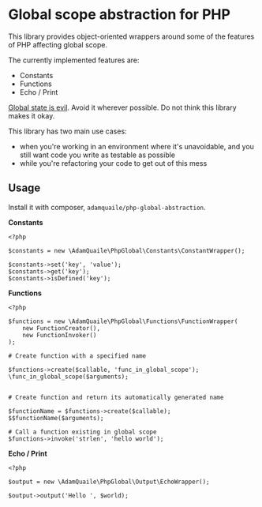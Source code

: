 # Global scope abstraction for PHP

This library provides object-oriented wrappers around some of the features of PHP affecting global scope. 

The currently implemented features are:
 
  - Constants
  - Functions 
  - Echo / Print

[Global state is evil](http://programmers.stackexchange.com/questions/148108/why-is-global-state-so-evil). Avoid it wherever possible. Do not think this library makes it okay. 

This library has two main use cases: 

  - when you're working in an environment where it's unavoidable, and you still want code you write as testable as possible
  - while you're refactoring your code to get out of this mess
  
## Usage

Install it with composer, `adamquaile/php-global-abstraction`. 

**Constants**
  

    <?php
    
    $constants = new \AdamQuaile\PhpGlobal\Constants\ConstantWrapper();
    
    $constants->set('key', 'value');
    $constants->get('key');
    $constants->isDefined('key');

**Functions**

    <?php
    
    $functions = new \AdamQuaile\PhpGlobal\Functions\FunctionWrapper(
        new FunctionCreator(),
        new FunctionInvoker()
    );
    
    # Create function with a specified name
    
    $functions->create($callable, 'func_in_global_scope');
    \func_in_global_scope($arguments);
    
    
    # Create function and return its automatically generated name
    
    $functionName = $functions->create($callable);
    $$functionName($arguments);
    
    # Call a function existing in global scope
    $functions->invoke('strlen', 'hello world');
    
**Echo / Print**

    <?php
    
    $output = new \AdamQuaile\PhpGlobal\Output\EchoWrapper();
    
    $output->output('Hello ', $world);